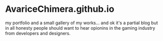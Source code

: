 # AvariceChimera.github.io
my portfolio and a small gallery of my works... and ok it's a partial blog but in all honesty people should want to hear opionins in the gaming industry from developers and designers.

